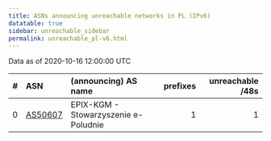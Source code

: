 ```yaml
---
title: ASNs announcing unreachable networks in PL (IPv6)
datatable: true
sidebar: unreachable_sidebar
permalink: unreachable_pl-v6.html
---
```


Data as of 2020-10-16 12:00:00 UTC


<div class="datatable-begin"></div>

|   # | ASN                                    | (announcing) AS name                 |   prefixes |   unreachable /48s |
|----:|:---------------------------------------|:-------------------------------------|-----------:|-------------------:|
|   0 | [AS50607](unreachable_AS50607-v6.html) | EPIX-KGM - Stowarzyszenie e-Poludnie |          1 |                  1 |

<div class="datatable-end"></div>
